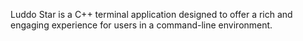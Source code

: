 Luddo Star is a C++ terminal application designed to offer a rich and engaging experience for users in a command-line environment. 
